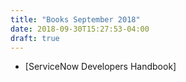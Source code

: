 ```yaml
---
title: "Books September 2018"
date: 2018-09-30T15:27:53-04:00
draft: true
---
```


* [ServiceNow Developers Handbook]

